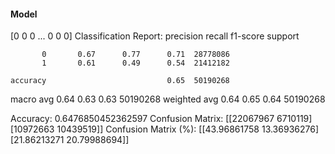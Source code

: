#### Model
[0 0 0 ... 0 0 0]
Classification Report:
              precision    recall  f1-score   support

           0       0.67      0.77      0.71  28778086
           1       0.61      0.49      0.54  21412182

    accuracy                           0.65  50190268
   macro avg       0.64      0.63      0.63  50190268
weighted avg       0.64      0.65      0.64  50190268

Accuracy: 0.6476850452362597
Confusion Matrix:
[[22067967  6710119]
 [10972663 10439519]]
Confusion Matrix (%):
[[43.96861758 13.36936276]
 [21.86213271 20.79988694]]
